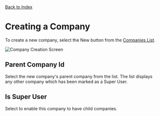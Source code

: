[Back to Index](readme.md)

# Creating a Company

To create a new company, select the New button from the [Companies List](./companies-list.md).

![Company Creation Screen](./md-images/creating-a-company.png)

## Parent Company Id

Select the new company's parent company from the list.  The list displays any other company which has been marked as a Super User.

## Is Super User

Select to enable this company to have child companies.

